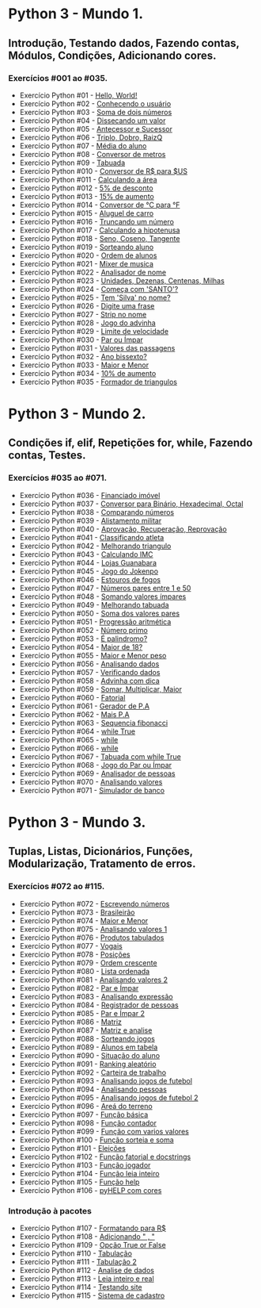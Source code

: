 # Python 3 - Mundo 1.
## Introdução, Testando dados, Fazendo contas, Módulos, Condições, Adicionando cores.
### Exercícios #001 ao #035.
- Exercício Python #01 - [Hello, World!](https://github.com/FelipePinheiroRegina/exerciciospython/blob/main/Python%203%20-%20Mundo%201/ex001.py)
- Exercício Python #02 - [Conhecendo o usuário](https://github.com/FelipePinheiroRegina/exerciciospython/blob/main/Python%203%20-%20Mundo%201/ex002.py)
- Exercício Python #03 - [Soma de dois números](https://github.com/FelipePinheiroRegina/exerciciospython/blob/main/Python%203%20-%20Mundo%201/ex003.py)
- Exercício Python #04 - [Dissecando um valor](https://github.com/FelipePinheiroRegina/exerciciospython/blob/main/Python%203%20-%20Mundo%201/ex004.py)
- Exercício Python #05 - [Antecessor e Sucessor](https://github.com/FelipePinheiroRegina/exerciciospython/blob/main/Python%203%20-%20Mundo%201/ex005.py)
- Exercício Python #06 - [Triplo, Dobro, RaizQ](https://github.com/FelipePinheiroRegina/exerciciospython/blob/main/Python%203%20-%20Mundo%201/ex006.py)
- Exercício Python #07 - [Média do aluno](https://github.com/FelipePinheiroRegina/exerciciospython/blob/main/Python%203%20-%20Mundo%201/ex007.py)
- Exercício Python #08 - [Conversor de metros](https://github.com/FelipePinheiroRegina/exerciciospython/blob/main/Python%203%20-%20Mundo%201/ex008.py)
- Exercício Python #09 - [Tabuada](https://github.com/FelipePinheiroRegina/exerciciospython/blob/main/Python%203%20-%20Mundo%201/ex009.py)
- Exercício Python #010 - [Conversor de R$ para $US](https://github.com/FelipePinheiroRegina/exerciciospython/blob/main/Python%203%20-%20Mundo%201/ex010.py)
- Exercício Python #011 - [Calculando a área](https://github.com/FelipePinheiroRegina/exerciciospython/blob/main/Python%203%20-%20Mundo%201/ex011.py)
- Exercício Python #012 - [5% de desconto](https://github.com/FelipePinheiroRegina/exerciciospython/blob/main/Python%203%20-%20Mundo%201/ex012.py)
- Exercício Python #013 - [15% de aumento](https://github.com/FelipePinheiroRegina/exerciciospython/blob/main/Python%203%20-%20Mundo%201/ex013.py)
- Exercício Python #014 - [Conversor de °C para °F](https://github.com/FelipePinheiroRegina/exerciciospython/blob/main/Python%203%20-%20Mundo%201/ex014.py)
- Exercício Python #015 - [Aluguel de carro](https://github.com/FelipePinheiroRegina/exerciciospython/blob/main/Python%203%20-%20Mundo%201/ex015.py)
- Exercício Python #016 - [Truncando um número](https://github.com/FelipePinheiroRegina/exerciciospython/blob/main/Python%203%20-%20Mundo%201/ex0116.py)
- Exercício Python #017 - [Calculando a hipotenusa](https://github.com/FelipePinheiroRegina/exerciciospython/blob/main/Python%203%20-%20Mundo%201/ex017.py)
- Exercício Python #018 - [Seno, Coseno, Tangente](https://github.com/FelipePinheiroRegina/exerciciospython/blob/main/Python%203%20-%20Mundo%201/ex018.py)
- Exercício Python #019 - [Sorteando aluno](https://github.com/FelipePinheiroRegina/exerciciospython/blob/main/Python%203%20-%20Mundo%201/ex019.py)
- Exercício Python #020 - [Ordem de alunos](https://github.com/FelipePinheiroRegina/exerciciospython/blob/main/Python%203%20-%20Mundo%201/ex020.py)
- Exercício Python #021 - [Mixer de musica](https://github.com/FelipePinheiroRegina/exerciciospython/blob/main/Python%203%20-%20Mundo%201/ex021.py)
- Exercício Python #022 - [Analisador de nome](https://github.com/FelipePinheiroRegina/exerciciospython/blob/main/Python%203%20-%20Mundo%201/ex022.py)
- Exercício Python #023 - [Unidades, Dezenas, Centenas, Milhas](https://github.com/FelipePinheiroRegina/exerciciospython/blob/main/Python%203%20-%20Mundo%201/ex023.py)
- Exercício Python #024 - [Começa com 'SANTO'?](https://github.com/FelipePinheiroRegina/exerciciospython/blob/main/Python%203%20-%20Mundo%201/ex024.py)
- Exercício Python #025 - [Tem 'Silva' no nome?](https://github.com/FelipePinheiroRegina/exerciciospython/blob/main/Python%203%20-%20Mundo%201/ex025.py)
- Exercício Python #026 - [Digite uma frase](https://github.com/FelipePinheiroRegina/exerciciospython/blob/main/Python%203%20-%20Mundo%201/ex026.py)
- Exercício Python #027 - [Strip no nome](https://github.com/FelipePinheiroRegina/exerciciospython/blob/main/Python%203%20-%20Mundo%201/ex027.py)
- Exercício Python #028 - [Jogo do advinha](https://github.com/FelipePinheiroRegina/exerciciospython/blob/main/Python%203%20-%20Mundo%201/ex028.py)
- Exercício Python #029 - [Limite de velocidade](https://github.com/FelipePinheiroRegina/exerciciospython/blob/main/Python%203%20-%20Mundo%201/ex029.py)
- Exercício Python #030 - [Par ou Ímpar](https://github.com/FelipePinheiroRegina/exerciciospython/blob/main/Python%203%20-%20Mundo%201/ex030.py)
- Exercício Python #031 - [Valores das passagens](https://github.com/FelipePinheiroRegina/exerciciospython/blob/main/Python%203%20-%20Mundo%201/ex031.py)
- Exercício Python #032 - [Ano bissexto?](https://github.com/FelipePinheiroRegina/exerciciospython/blob/main/Python%203%20-%20Mundo%201/ex032.py)
- Exercício Python #033 - [Maior e Menor](https://github.com/FelipePinheiroRegina/exerciciospython/blob/main/Python%203%20-%20Mundo%201/ex033.py)
- Exercício Python #034 - [10% de aumento](https://github.com/FelipePinheiroRegina/exerciciospython/blob/main/Python%203%20-%20Mundo%201/ex034.py)
- Exercício Python #035 - [Formador de triangulos](https://github.com/FelipePinheiroRegina/exerciciospython/blob/main/Python%203%20-%20Mundo%201/ex035.py)

# Python 3 - Mundo 2.
## Condições if, elif, Repetições for, while, Fazendo contas, Testes.
### Exercícios #035 ao #071.
- Exercício Python #036 - [Financiado imóvel](https://github.com/FelipePinheiroRegina/exerciciospython/blob/main/Python%203%20-%20Mundo%202/ex036.py)
- Exercício Python #037 - [Conversor para Binário, Hexadecimal, Octal](https://github.com/FelipePinheiroRegina/exerciciospython/blob/main/Python%203%20-%20Mundo%202/ex037.py)
- Exercício Python #038 - [Comparando números](https://github.com/FelipePinheiroRegina/exerciciospython/blob/main/Python%203%20-%20Mundo%202/ex038.py)
- Exercício Python #039 - [Alistamento militar](https://github.com/FelipePinheiroRegina/exerciciospython/blob/main/Python%203%20-%20Mundo%202/ex039.py)
- Exercício Python #040 - [Aprovação, Recuperação, Reprovação](https://github.com/FelipePinheiroRegina/exerciciospython/blob/main/Python%203%20-%20Mundo%202/ex040.py)
- Exercício Python #041 - [Classificando atleta](https://github.com/FelipePinheiroRegina/exerciciospython/blob/main/Python%203%20-%20Mundo%202/ex041.py)
- Exercício Python #042 - [Melhorando triangulo](https://github.com/FelipePinheiroRegina/exerciciospython/blob/main/Python%203%20-%20Mundo%202/ex042.py)
- Exercício Python #043 - [Calculando IMC](https://github.com/FelipePinheiroRegina/exerciciospython/blob/main/Python%203%20-%20Mundo%202/ex043.py)
- Exercício Python #044 - [Lojas Guanabara](https://github.com/FelipePinheiroRegina/exerciciospython/blob/main/Python%203%20-%20Mundo%202/ex044.py)
- Exercício Python #045 - [Jogo do Jokenpo](https://github.com/FelipePinheiroRegina/exerciciospython/blob/main/Python%203%20-%20Mundo%202/ex045.py)
- Exercício Python #046 - [Estouros de fogos](https://github.com/FelipePinheiroRegina/exerciciospython/blob/main/Python%203%20-%20Mundo%202/ex046.py)
- Exercício Python #047 - [Números pares entre 1 e 50](https://github.com/FelipePinheiroRegina/exerciciospython/blob/main/Python%203%20-%20Mundo%202/ex047.py)
- Exercício Python #048 - [Somando valores ímpares](https://github.com/FelipePinheiroRegina/exerciciospython/blob/main/Python%203%20-%20Mundo%202/ex048.py)
- Exercício Python #049 - [Melhorando tabuada](https://github.com/FelipePinheiroRegina/exerciciospython/blob/main/Python%203%20-%20Mundo%202/ex049.py)
- Exercício Python #050 - [Soma dos valores pares](https://github.com/FelipePinheiroRegina/exerciciospython/blob/main/Python%203%20-%20Mundo%202/ex050.py)
- Exercício Python #051 - [Progressão aritmética](https://github.com/FelipePinheiroRegina/exerciciospython/blob/main/Python%203%20-%20Mundo%202/ex051.py)
- Exercício Python #052 - [Número primo](https://github.com/FelipePinheiroRegina/exerciciospython/blob/main/Python%203%20-%20Mundo%202/ex052.py)
- Exercício Python #053 - [É palindromo?](https://github.com/FelipePinheiroRegina/exerciciospython/blob/main/Python%203%20-%20Mundo%202/ex053.py)
- Exercício Python #054 - [Maior de 18?](https://github.com/FelipePinheiroRegina/exerciciospython/blob/main/Python%203%20-%20Mundo%202/ex054.py)
- Exercício Python #055 - [Maior e Menor peso](https://github.com/FelipePinheiroRegina/exerciciospython/blob/main/Python%203%20-%20Mundo%202/ex055.py)
- Exercício Python #056 - [Analisando dados](https://github.com/FelipePinheiroRegina/exerciciospython/blob/main/Python%203%20-%20Mundo%202/ex056.py)
- Exercício Python #057 - [Verificando dados](https://github.com/FelipePinheiroRegina/exerciciospython/blob/main/Python%203%20-%20Mundo%202/ex057.py)
- Exercício Python #058 - [Advinha com dica](https://github.com/FelipePinheiroRegina/exerciciospython/blob/main/Python%203%20-%20Mundo%202/ex058.py)
- Exercício Python #059 - [Somar, Multiplicar, Maior](https://github.com/FelipePinheiroRegina/exerciciospython/blob/main/Python%203%20-%20Mundo%202/ex059.py)
- Exercício Python #060 - [Fatorial](https://github.com/FelipePinheiroRegina/exerciciospython/blob/main/Python%203%20-%20Mundo%202/ex060.py)
- Exercício Python #061 - [Gerador de P.A](https://github.com/FelipePinheiroRegina/exerciciospython/blob/main/Python%203%20-%20Mundo%202/ex061.py)
- Exercício Python #062 - [Mais P.A](https://github.com/FelipePinheiroRegina/exerciciospython/blob/main/Python%203%20-%20Mundo%202/ex062.py)
- Exercício Python #063 - [Sequencia fibonacci](https://github.com/FelipePinheiroRegina/exerciciospython/blob/main/Python%203%20-%20Mundo%202/ex063.py)
- Exercício Python #064 - [while True](https://github.com/FelipePinheiroRegina/exerciciospython/blob/main/Python%203%20-%20Mundo%202/ex064.py)
- Exercício Python #065 - [while](https://github.com/FelipePinheiroRegina/exerciciospython/blob/main/Python%203%20-%20Mundo%202/ex065.py)
- Exercício Python #066 - [while](https://github.com/FelipePinheiroRegina/exerciciospython/blob/main/Python%203%20-%20Mundo%202/ex066.py)
- Exercício Python #067 - [Tabuada com while True](https://github.com/FelipePinheiroRegina/exerciciospython/blob/main/Python%203%20-%20Mundo%202/ex067.py)
- Exercício Python #068 - [Jogo do Par ou Ímpar](https://github.com/FelipePinheiroRegina/exerciciospython/blob/main/Python%203%20-%20Mundo%202/ex068.py)
- Exercício Python #069 - [Analisador de pessoas](https://github.com/FelipePinheiroRegina/exerciciospython/blob/main/Python%203%20-%20Mundo%202/ex069.py)
- Exercício Python #070 - [Analisando valores](https://github.com/FelipePinheiroRegina/exerciciospython/blob/main/Python%203%20-%20Mundo%202/ex070.py)
- Exercício Python #071 - [Simulador de banco](https://github.com/FelipePinheiroRegina/exerciciospython/blob/main/Python%203%20-%20Mundo%202/ex071.py)

# Python 3 - Mundo 3.
## Tuplas, Listas, Dicionários, Funções, Modularização, Tratamento de erros.
### Exercícios #072 ao #115.
- Exercício Python #072 - [Escrevendo números](https://github.com/FelipePinheiroRegina/exerciciospython/blob/main/Python%203%20-%20Mundo%203/ex072.py)
- Exercício Python #073 - [Brasileirão](https://github.com/FelipePinheiroRegina/exerciciospython/blob/main/Python%203%20-%20Mundo%203/ex073.py)
- Exercício Python #074 - [Maior e Menor](https://github.com/FelipePinheiroRegina/exerciciospython/blob/main/Python%203%20-%20Mundo%203/ex074.py)
- Exercício Python #075 - [Analisando valores 1](https://github.com/FelipePinheiroRegina/exerciciospython/blob/main/Python%203%20-%20Mundo%203/ex075.py)
- Exercício Python #076 - [Produtos tabulados](https://github.com/FelipePinheiroRegina/exerciciospython/blob/main/Python%203%20-%20Mundo%203/ex076.py)
- Exercício Python #077 - [Vogais](https://github.com/FelipePinheiroRegina/exerciciospython/blob/main/Python%203%20-%20Mundo%203/ex077.py)
- Exercício Python #078 - [Posições](https://github.com/FelipePinheiroRegina/exerciciospython/blob/main/Python%203%20-%20Mundo%203/ex078.py)
- Exercício Python #079 - [Ordem crescente](https://github.com/FelipePinheiroRegina/exerciciospython/blob/main/Python%203%20-%20Mundo%203/ex079.py)
- Exercício Python #080 - [Lista ordenada](https://github.com/FelipePinheiroRegina/exerciciospython/blob/main/Python%203%20-%20Mundo%203/ex080.py)
- Exercício Python #081 - [Analisando valores 2](https://github.com/FelipePinheiroRegina/exerciciospython/blob/main/Python%203%20-%20Mundo%203/ex081.py)
- Exercício Python #082 - [Par e Ímpar](https://github.com/FelipePinheiroRegina/exerciciospython/blob/main/Python%203%20-%20Mundo%203/ex082.py)
- Exercício Python #083 - [Analisando expressão](https://github.com/FelipePinheiroRegina/exerciciospython/blob/main/Python%203%20-%20Mundo%203/ex083.py)
- Exercício Python #084 - [Registrador de pessoas](https://github.com/FelipePinheiroRegina/exerciciospython/blob/main/Python%203%20-%20Mundo%203/ex084.py)
- Exercício Python #085 - [Par e Ímpar 2](https://github.com/FelipePinheiroRegina/exerciciospython/blob/main/Python%203%20-%20Mundo%203/ex085.py)
- Exercício Python #086 - [Matriz](https://github.com/FelipePinheiroRegina/exerciciospython/blob/main/Python%203%20-%20Mundo%203/ex086.py)
- Exercício Python #087 - [Matriz e analise](https://github.com/FelipePinheiroRegina/exerciciospython/blob/main/Python%203%20-%20Mundo%203/ex087.py)
- Exercício Python #088 - [Sorteando jogos](https://github.com/FelipePinheiroRegina/exerciciospython/blob/main/Python%203%20-%20Mundo%203/ex088.py)
- Exercício Python #089 - [Alunos em tabela](https://github.com/FelipePinheiroRegina/exerciciospython/blob/main/Python%203%20-%20Mundo%203/ex089.py)
- Exercício Python #090 - [Situação do aluno](https://github.com/FelipePinheiroRegina/exerciciospython/blob/main/Python%203%20-%20Mundo%203/ex090.py)
- Exercício Python #091 - [Ranking aleatório](https://github.com/FelipePinheiroRegina/exerciciospython/blob/main/Python%203%20-%20Mundo%203/ex091.py)
- Exercício Python #092 - [Carteira de trabalho](https://github.com/FelipePinheiroRegina/exerciciospython/blob/main/Python%203%20-%20Mundo%203/ex092.py)
- Exercício Python #093 - [Analisando jogos de futebol](https://github.com/FelipePinheiroRegina/exerciciospython/blob/main/Python%203%20-%20Mundo%203/ex093.py)
- Exercício Python #094 - [Analisando pessoas](https://github.com/FelipePinheiroRegina/exerciciospython/blob/main/Python%203%20-%20Mundo%203/ex094.py)
- Exercício Python #095 - [Analisando jogos de futebol 2](https://github.com/FelipePinheiroRegina/exerciciospython/blob/main/Python%203%20-%20Mundo%203/ex095.py)
- Exercício Python #096 - [Areá do terreno](https://github.com/FelipePinheiroRegina/exerciciospython/blob/main/Python%203%20-%20Mundo%203/ex096.py)
- Exercício Python #097 - [Função básica](https://github.com/FelipePinheiroRegina/exerciciospython/blob/main/Python%203%20-%20Mundo%203/ex097.py)
- Exercício Python #098 - [Função contador](https://github.com/FelipePinheiroRegina/exerciciospython/blob/main/Python%203%20-%20Mundo%203/ex098.py)
- Exercício Python #099 - [Função com varios valores](https://github.com/FelipePinheiroRegina/exerciciospython/blob/main/Python%203%20-%20Mundo%203/ex099.py)
- Exercício Python #100 - [Função sorteia e soma](https://github.com/FelipePinheiroRegina/exerciciospython/blob/main/Python%203%20-%20Mundo%203/ex100.py)
- Exercício Python #101 - [Eleições](https://github.com/FelipePinheiroRegina/exerciciospython/blob/main/Python%203%20-%20Mundo%203/ex101.py)
- Exercício Python #102 - [Função fatorial e docstrings](https://github.com/FelipePinheiroRegina/exerciciospython/blob/main/Python%203%20-%20Mundo%203/ex102.py)
- Exercício Python #103 - [Função jogador](https://github.com/FelipePinheiroRegina/exerciciospython/blob/main/Python%203%20-%20Mundo%203/ex103.py)
- Exercício Python #104 - [Função leia inteiro](https://github.com/FelipePinheiroRegina/exerciciospython/blob/main/Python%203%20-%20Mundo%203/ex104.py)
- Exercício Python #105 - [Função help](https://github.com/FelipePinheiroRegina/exerciciospython/blob/main/Python%203%20-%20Mundo%203/ex105.py)
- Exercício Python #106 - [pyHELP com cores](https://github.com/FelipePinheiroRegina/exerciciospython/blob/main/Python%203%20-%20Mundo%203/ex106.py)
### Introdução à pacotes
- Exercício Python #107 - [Formatando para R$](https://github.com/FelipePinheiroRegina/exerciciospython/blob/main/Python%203%20-%20Mundo%203/ex107.py)
- Exercício Python #108 - [Adicionando " , "](https://github.com/FelipePinheiroRegina/exerciciospython/blob/main/Python%203%20-%20Mundo%203/ex108.py)
- Exercício Python #109 - [Opção True or False](https://github.com/FelipePinheiroRegina/exerciciospython/blob/main/Python%203%20-%20Mundo%203/ex109.py)
- Exercício Python #110 - [Tabulação](https://github.com/FelipePinheiroRegina/exerciciospython/blob/main/Python%203%20-%20Mundo%203/ex110.py)
- Exercício Python #111 - [Tabulação 2](https://github.com/FelipePinheiroRegina/exerciciospython/blob/main/Python%203%20-%20Mundo%203/ex111.py)
- Exercício Python #112 - [Analise de dados](https://github.com/FelipePinheiroRegina/exerciciospython/blob/main/Python%203%20-%20Mundo%203/ex112.py)
- Exercício Python #113 - [Leia inteiro e real](https://github.com/FelipePinheiroRegina/exerciciospython/blob/main/Python%203%20-%20Mundo%203/ex113.py)
- Exercício Python #114 - [Testando site](https://github.com/FelipePinheiroRegina/exerciciospython/blob/main/Python%203%20-%20Mundo%203/ex114.py)
- Exercício Python #115 - [Sistema de cadastro](https://github.com/FelipePinheiroRegina/exerciciospython/blob/main/Python%203%20-%20Mundo%203/ex115.py)
